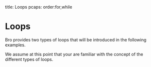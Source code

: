 title: Loops
pcaps:
order:for,while

Loops
================

Bro provides two types of loops that will be introduced in the following examples.

We assume at this point that your are familiar with the concept of the different types of loops.
